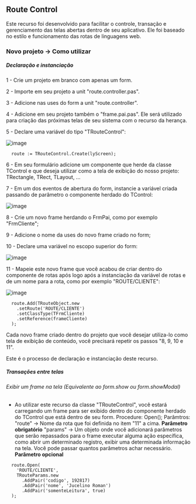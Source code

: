 ## Route Control ##

Este recurso foi desenvolvido para facilitar o controle, transação e gerenciamento das telas abertas dentro de seu aplicativo. 
Ele foi baseado no estilo e funcionamento das rotas de linguagens web.

### Novo projeto -> Como utilizar ###

##### Declaração e instanciação

1 - Crie um projeto em branco com apenas um form.

2 - Importe em seu projeto a unit "route.controller.pas".

3 - Adicione nas uses do form a unit "route.controller".
 
4 - Adicione em seu projeto também o "frame.pai.pas". Ele será utilizado para criação das próximas telas de seu sistema com o recurso da herança.

5 - Declare uma variável do tipo "TRouteControl":

![image](https://user-images.githubusercontent.com/17827174/131702370-dfa53af9-146b-4b0f-b36b-d05b309cf3df.png)

```
  route := TRouteControl.Create(lyScreen);
```

6 - Em seu formulário adicione um componente que herde da classe TControl e que deseja utilizar como a tela de exibição do nosso projeto: TRectangle, TRect, TLayout, ...

7 - Em um dos eventos de abertura do form, instancie a variável criada passando de parâmetro o componente herdado do TControl:

![image](https://user-images.githubusercontent.com/17827174/131702822-90eb31c4-6d89-4792-a414-1bcdc812667b.png)

8 - Crie um novo frame herdando o FrmPai, como por exemplo "FrmCliente";

9 - Adicione o nome da uses do novo frame criado no form;

10 - Declare uma variável no escopo superior do form:

![image](https://user-images.githubusercontent.com/17827174/131703612-3945ed86-0bb8-43b5-b83d-2d7ae8263c9c.png)

11 - Mapeie este novo frame que você acabou de criar dentro do componente de rotas após logo após a instanciação da variável de rotas e de um nome para a rota, como por exemplo "ROUTE/CLIENTE":

![image](https://user-images.githubusercontent.com/17827174/131704052-6f023ce2-2020-4ac9-be43-8689f62ea853.png)

```
  route.Add(TRouteObject.new
    .setRoute('ROUTE/CLIENTE')
    .setClassType(TFrmCliente)
    .setReference(frameCliente)
  );
```

Cada novo frame criado dentro do projeto que você desejar utiliza-lo como tela de exibição de conteúdo, você precisará repetir os passos "8, 9, 10 e 11".

Este é o processo de declaração e instanciação deste recurso.

##### Transações entre telas

###### Exibir um frame na tela (Equivalente ao form.show ou form.showModal)

- Ao utilizar este recurso da classe "TRouteControl", você estará carregando um frame para ser exibido dentro do componente herdado do TControl que está dentro de seu form.
Procedure: Open();
Parâmtros: 
  "route" -> Nome da rota que foi definida no item "11" a cima. **Parâmetro obrigatório**
  "params" -> Um objeto onde você adicionará parâmetros que serão repassados para o frame executar alguma ação específica, como abrir um determinado registro, exibir uma determinada informação na tela. Você pode passar quantos parâmetros achar necessário. **Parâmetro opcional**
  
```
  route.Open(
    'ROUTE/CLIENTE',
    TRouteParams.new
      .AddPair('codigo', 192817)
      .AddPair('nome', 'Jucelino Roman')
      .AddPair('somenteLeitura', true)
  );
``` 
